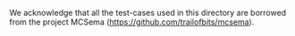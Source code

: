 We acknowledge that all the test-cases used in this directory are borrowed from the project MCSema (https://github.com/trailofbits/mcsema).
